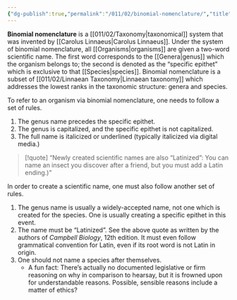 ```yaml
---
{"dg-publish":true,"permalink":"/011/02/binomial-nomenclature/","title":"Binomial Nomenclature","tags":["BIOL422"],"created":"2024-09-26T13:45:04.069-07:00","updated":"2024-09-26T15:03:36.553-07:00"}
---
```


**Binomial nomenclature** is a [[011/02/Taxonomy\|taxonomical]] system that was invented by [[Carolus Linnaeus\|Carolus Linnaeus]]. Under the system of binomial nomenclature, all [[Organisms\|organisms]] are given a two-word scientific name. The first word corresponds to the [[Genera\|genus]] which the organism belongs to; the second is denoted as the “specific epithet” which is exclusive to that [[Species\|species]]. Binomial nomenclature is a subset of [[011/02/Linnaean Taxonomy\|Linnaean taxonomy]] which addresses the lowest ranks in the taxonomic structure: genera and species.

To refer to an organism via binomial nomenclature, one needs to follow a set of rules.
1. The genus name precedes the specific epithet.
2. The genus is capitalized, and the specific epithet is not capitalized.
3. The full name is italicized or underlined (typically italicized via digital media.)

> [!quote] “Newly created scientific names are also “Latinized”: You can name an insect you discover after a friend, but you must add a Latin ending.)”

In order to create a scientific name, one must also follow another set of rules.
1. The genus name is usually a widely-accepted name, not one which is created for the species. One is usually creating a specific epithet in this event.
2. The name must be “Latinized”. See the above quote as written by the authors of *Campbell Biology*, 12th edition. It must even follow grammatical convention for Latin, even if its root word is not Latin in origin.
3. One should not name a species after themselves.
	- A fun fact: There’s actually no documented legislative or firm reasoning on why in comparison to hearsay, but it is frowned upon for understandable reasons. Possible, sensible reasons include a matter of ethics?